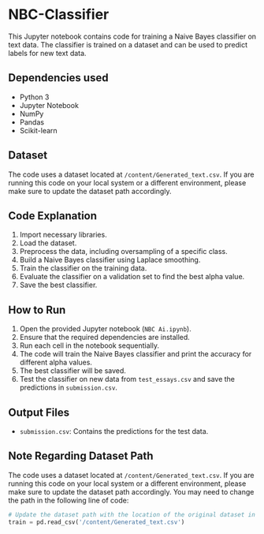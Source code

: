 # NBC-Classifier
This Jupyter notebook contains code for training a Naive Bayes classifier on text data. The classifier is trained on a dataset and can be used to predict labels for new text data.

## Dependencies used

- Python 3
- Jupyter Notebook
- NumPy
- Pandas
- Scikit-learn

## Dataset

The code uses a dataset located at `/content/Generated_text.csv`. If you are running this code on your local system or a different environment, please make sure to update the dataset path accordingly.

## Code Explanation

1. Import necessary libraries.
2. Load the dataset.
3. Preprocess the data, including oversampling of a specific class.
4. Build a Naive Bayes classifier using Laplace smoothing.
5. Train the classifier on the training data.
6. Evaluate the classifier on a validation set to find the best alpha value.
7. Save the best classifier.

## How to Run

1. Open the provided Jupyter notebook (`NBC Ai.ipynb`).
2. Ensure that the required dependencies are installed.
3. Run each cell in the notebook sequentially.
4. The code will train the Naive Bayes classifier and print the accuracy for different alpha values.
5. The best classifier will be saved.
6. Test the classifier on new data from `test_essays.csv` and save the predictions in `submission.csv`.

## Output Files

- `submission.csv`: Contains the predictions for the test data.

## Note Regarding Dataset Path

The code uses a dataset located at `/content/Generated_text.csv`. If you are running this code on your local system or a different environment, please make sure to update the dataset path accordingly. You may need to change the path in the following line of code:

```python
# Update the dataset path with the location of the original dataset in your system
train = pd.read_csv('/content/Generated_text.csv')
